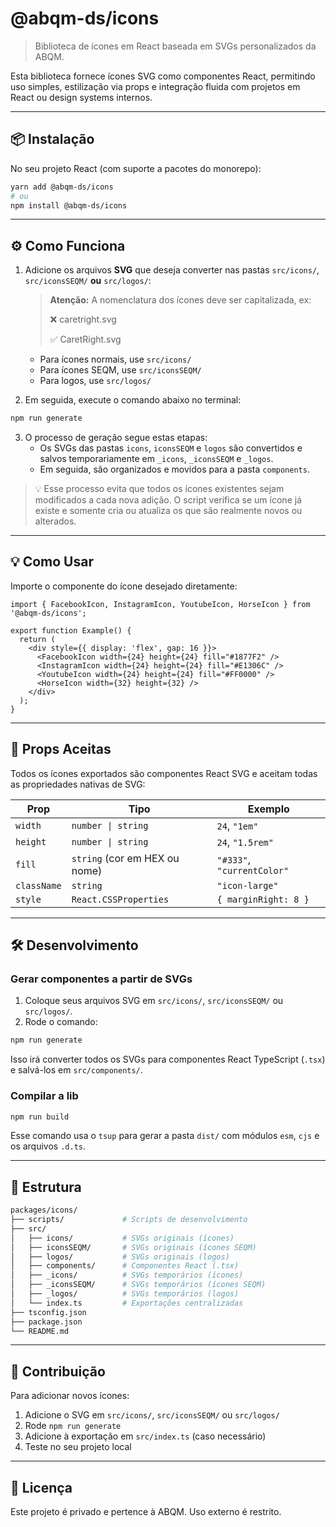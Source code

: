 # @abqm-ds/icons

> Biblioteca de ícones em React baseada em SVGs personalizados da ABQM.

Esta biblioteca fornece ícones SVG como componentes React, permitindo uso simples, estilização via props e integração fluida com projetos em React ou design systems internos.

---

## 📦 Instalação

No seu projeto React (com suporte a pacotes do monorepo):

```bash
yarn add @abqm-ds/icons
# ou
npm install @abqm-ds/icons
```

---

## ⚙️ Como Funciona

1. Adicione os arquivos **SVG** que deseja converter nas pastas `src/icons/`, `src/iconsSEQM/` **ou** `src/logos/`:

   > **Atenção:** A nomenclatura dos ícones deve ser capitalizada, ex:
   >
   > ❌ caretright.svg
   >
   > ✅ CaretRight.svg

   - Para ícones normais, use `src/icons/`
   - Para ícones SEQM, use `src/iconsSEQM/`
   - Para logos, use `src/logos/`

2. Em seguida, execute o comando abaixo no terminal:

```bash
npm run generate
```

3. O processo de geração segue estas etapas:
   - Os SVGs das pastas `icons`, `iconsSEQM` e `logos` são convertidos e salvos temporariamente em `_icons`, `_iconsSEQM` e `_logos`.
   - Em seguida, são organizados e movidos para a pasta `components`.

> 💡 Esse processo evita que todos os ícones existentes sejam modificados a cada nova adição. O script verifica se um ícone já existe e somente cria ou atualiza os que são realmente novos ou alterados.

---

## 💡 Como Usar

Importe o componente do ícone desejado diretamente:

```tsx
import { FacebookIcon, InstagramIcon, YoutubeIcon, HorseIcon } from '@abqm-ds/icons';

export function Example() {
  return (
    <div style={{ display: 'flex', gap: 16 }}>
      <FacebookIcon width={24} height={24} fill="#1877F2" />
      <InstagramIcon width={24} height={24} fill="#E1306C" />
      <YoutubeIcon width={24} height={24} fill="#FF0000" />
      <HorseIcon width={32} height={32} />
    </div>
  );
}
```

---

## 🎯 Props Aceitas

Todos os ícones exportados são componentes React SVG e aceitam todas as propriedades nativas de SVG:

| Prop        | Tipo                          | Exemplo                    |
| ----------- | ----------------------------- | -------------------------- |
| `width`     | `number \| string`            | `24`, `"1em"`              |
| `height`    | `number \| string`            | `24`, `"1.5rem"`           |
| `fill`      | `string` (cor em HEX ou nome) | `"#333"`, `"currentColor"` |
| `className` | `string`                      | `"icon-large"`             |
| `style`     | `React.CSSProperties`         | `{ marginRight: 8 }`       |

---

## 🛠 Desenvolvimento

### Gerar componentes a partir de SVGs

1. Coloque seus arquivos SVG em `src/icons/`, `src/iconsSEQM/` ou `src/logos/`.
2. Rode o comando:

```bash
npm run generate
```

Isso irá converter todos os SVGs para componentes React TypeScript (`.tsx`) e salvá-los em `src/components/`.

### Compilar a lib

```bash
npm run build
```

Esse comando usa o `tsup` para gerar a pasta `dist/` com módulos `esm`, `cjs` e os arquivos `.d.ts`.

---

## 📁 Estrutura

```bash
packages/icons/
├── scripts/             # Scripts de desenvolvimento
├── src/
│   ├── icons/           # SVGs originais (ícones)
│   ├── iconsSEQM/       # SVGs originais (ícones SEQM)
│   ├── logos/           # SVGs originais (logos)
│   ├── components/      # Componentes React (.tsx)
│   ├── _icons/          # SVGs temporários (ícones)
│   ├── _iconsSEQM/      # SVGs temporários (ícones SEQM)
│   ├── _logos/          # SVGs temporários (logos)
│   └── index.ts         # Exportações centralizadas
├── tsconfig.json
├── package.json
└── README.md
```

---

## 🤝 Contribuição

Para adicionar novos ícones:

1. Adicione o SVG em `src/icons/`, `src/iconsSEQM/` ou `src/logos/`
2. Rode `npm run generate`
3. Adicione à exportação em `src/index.ts` (caso necessário)
4. Teste no seu projeto local

---

## 📃 Licença

Este projeto é privado e pertence à ABQM. Uso externo é restrito.
